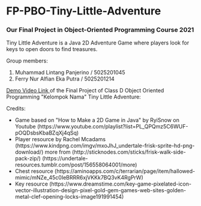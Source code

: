 # FP-PBO-Tiny-Little-Adventure
<h3>Our Final Project in Object-Oriented Programming Course 2021</h3>

<p>Tiny Little Adventure is a Java 2D Adventure Game where players look for keys to open doors to find treasures.</p>

<p>Group members:<?p>
<ol>
  <li>Muhammad Lintang Panjerino / 5025201045</li>
  <li>Ferry Nur Alfian Eka Putra / 5025201214</li>
</ol>

<a href="https://youtu.be/vs9VoJLfylg">Demo Video Link </a> of the Final Project of Class D Object Oriented Programming "Kelompok Nama" Tiny Little Adventure:

<p>Credits:</p>
<ul>
  <li>Game based on "How to Make a 2D Game in Java" by RyiSnow on Youtube (https://www.youtube.com/playlist?list=PL_QPQmz5C6WUF-pOQDsbsKbaBZqXj4qSq)</li>
  <li>Player resource by Rachel Mcadams
    (https://www.kindpng.com/imgv/mxoJhJ_undertale-frisk-sprite-hd-png-download/)
    more from
    (http://sticknodes.com/sticks/frisk-walk-side-pack-zip/)
    (https://undertale-resources.tumblr.com/post/156558064001/more)
  </li>
  <li>Chest resource (https://aminoapps.com/c/terrarian/page/item/hallowed-mimic/mNZe_45c0IeBRRR6xjVKKk7BQ3vK4RgPrW)</li>
  <li>Key resource (https://www.dreamstime.com/key-game-pixelated-icon-vector-illustration-design-pixel-gold-gem-games-web-sites-golden-metal-clef-opening-locks-image191991454)</li>
</ul>
